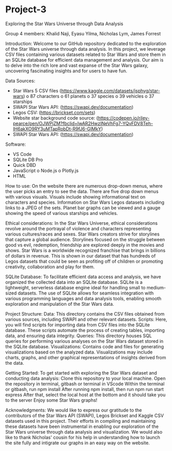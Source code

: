 # Project-3
Exploring the Star Wars Universe through Data Analysis

Group 4 members: Khalid Naji, Eyasu Yilma, Nicholas Lym, James Forrest 

Introduction:
Welcome to our GitHub repository dedicated to the exploration of the Star Wars universe through data analysis. In this project, we leverage CSV files containing various datasets related to Star Wars and store them in an SQLite database for efficient data management and analysis. Our aim is to delve into the rich lore and vast expanse of the Star Wars galaxy, uncovering fascinating insights and for users to have fun.

Data Sources:

* Star Wars 5 CSV files (https://www.kaggle.com/datasets/jsphyg/star-wars)
o 87 characters
o 61 planets
o 37 species
o 39 vehicles
o 37 starships
* SWAPI Star Wars API: (https://swapi.dev/documentation)
* Legos CSV: (https://brickset.com/sets)
* Website star background code source: (https://codepen.io/riley-pearce/pen/OJWPjZM?fbclid=IwAR2HwzINeVhFg7-YQvFDV8Teh-IH6akXO9RY3uMTapRobDt-R9fJ6-GIMkY)
* SWAPI Star Wars API: (https://swapi.dev/documentation)

Software: 
* VS Code
* SQLite DB Pro
* Quick DBD
* JavaScript
o Node.js
o Plotly.js
* HTML

How to use:
On the website there are numerous drop-down menus, where the user picks an entry to see the data.  There are five drop down menus with various visuals. Visuals include showing informational text on characters and species. Information on Star Wars Legos datasets including links to a JPEG of the sets. Planet bar graphs can be viewed and a gauge showing the speed of various starships and vehicles.

Ethical considerations:
In the Star Wars Universe, ethical considerations revolve around the portrayal of violence and characters representing various cultures/races and sexes. Star Wars creators strive for storylines that capture a global audience.  Storylines focused on the struggle between good vs evil, redemption, friendship are explored deeply in the movies and shows. Star Wars is a worldwide recognized franchise that brings in billions of dollars in revenue.  This is shown in our dataset that has hundreds of Legos datasets that could be seen as profiting off of children or promoting creativity, collaboration and play for them.       

SQLite Database:
To facilitate efficient data access and analysis, we have organized the collected data into an SQLite database. SQLite is a lightweight, serverless database engine ideal for handling small to medium-sized datasets. The use of SQLite allows for seamless integration with various programming languages and data analysis tools, enabling smooth exploration and manipulation of the Star Wars data.

Project Structure:
Data: This directory contains the CSV files obtained from various sources, including SWAPI and other relevant datasets.
Scripts: Here, you will find scripts for importing data from CSV files into the SQLite database. These scripts automate the process of creating tables, importing data, and ensuring data integrity.
Queries: This directory houses SQL queries for performing various analyses on the Star Wars dataset stored in the SQLite database.
Visualizations: Contains code and files for generating visualizations based on the analyzed data. Visualizations may include charts, graphs, and other graphical representations of insights derived from the data.

Getting Started:
To get started with exploring the Star Wars dataset and conducting data analysis:
Clone this repository to your local machine.
Open the repository in terminal, gitbash or terminal in VScode 
Within the terminal or gitbash, run npm install 
After running npm install, then run npm run start express 
After that, select the local host at the bottom and it should take you to the server 
Enjoy some Star Wars graphs! 

Acknowledgments:
We would like to express our gratitude to the contributors of the Star Wars API (SWAPI), Legos Brickset and Kaggle CSV datasets used in this project. Their efforts in compiling and maintaining these datasets have been instrumental in enabling our exploration of the Star Wars universe through data analysis and visualization. We would also like to thank Nicholas' cousin for his help in understanding how to launch the site fully and intigrate our graphs in an easy way on the website.
